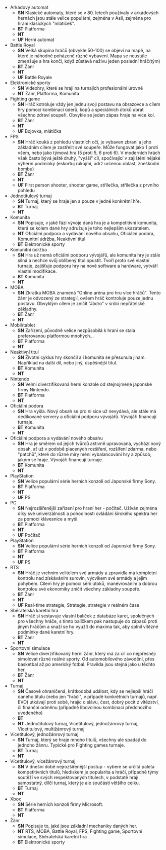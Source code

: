 * Arkádový automat
  * **SN** Klasické automaty, které se v 80. letech používaly v arkádových hernách jsou stále velice populární, zejména v Asii, zejména pro hraní klasických "mlátiček". 
  * **BT** Platforma
  * **NT** 
  * **UF** Herní automat
* Battle Royal
  * **SN** Velká skupina hráčů (obvykle 50-100) se objeví na mapě, na které je náhodně poházené různé vybavení. Mapa se neustále zmenšuje a hra končí, když zůstává naživu jeden poslední hráč(tým)
  * **BT** Žánr
  * **NT** 
  * **UF** Battle Royale
* Elektronické sporty
  * **SN** Videohry, které se hrají na turnajích profesionální úrovně
  * **NT** Žánr, Platforma, Komunita
* Fighting game
  * **SN** Hráč kotroluje vždy jen jednu svoji postavu na obrazovce a cílem hry pomocí kombinací úderů, kopů a speciálních útoků ubrat všechno zdraví soupeři. Obvykle se jeden zápas hraje na více kol. 
  * **BT** Žánr
  * **NT** 
  * **UF** Bojovka, mlátička
* FPS
  * **SN** Hráč kouká z pohledu vlastních očí, je vybaven zbraní a jeho základním cílem je zastřelit své soupeře. Může fungovat jako 1 proti všem, nebo jako týmová hra (5 proti 5, 6 proti 6). V moderních hrách však často bývá ještě druhý, "vyšší" cíl, spočívající v zajištění nějaké výherní podmínky (eskortuj rukojmí, udrž určenou oblast, zneškodni bombu)
  * **BT** Žánr
  * **NT** 
  * **UF** First person shooter, shooter game, střílečka, střílečka z prvního pohledu 
* Jednotitulový turnaj 
  * **SN** Turnaj, který se hraje jen a pouze v jedné konkrétní hře. 
  * **BT** Turnaj
  * **NT** 
* Komunita 
  * **SN** Popisuje, v jaké fázi vývoje daná hra je a kompetitivní komunita, která se kolem dané hry sdružuje je toho nejlepším ukazatelem. 
  * **NT** Oficiální podpora a vydávání nového obsahu, Oficiální podora, Komunitní údržba, Neaktivní titul
  * **BT** Elektronické sporty
* Komunitní údržba
  * **SN** Hra už nemá oficiální podporu vývojářů, ale komunita hry je stále silná a nechce svůj oblíbený titul opustit. Tvoří proto své vlastní turnaje, zajišťuje podporu hry na nové software a hardware, vytváří vlastní modifikace. 
  * **BT** Komunita
  * **NT** 
* MOBA
  * **SN** Zkratka MOBA znamená "Online aréna pro hru více hráčů". Tento žánr je odvozený ze strategií, ovšem hráč kontroluje pouze jednu postavu. Obvyklým cílem je zničit "Jádro" v srdci nepřátelské základny.
  * **BT** Žánr
  * **NT** 
* Mobil/tablet
  * **SN** Zařízení, původně velice nezpůsobilá k hraní se stala preferovanou platformou mnohých...
  * **BT** Platforma
  * **NT** 
* Neaktivní titul
   * **SN** Životní cyklus hry skončil a i komunita se přesunula jinam. Například na další díl, nebo jiný, úspěšnější titul. 
  * **BT** Komunita
  * **NT** 
* Nintendo
  * **SN** Velmi diverzifikovaná herní konzole od stejnojmené japonské firmy Nintendo. 
  * **BT** Platforma
  * **NT** 
* Oficiální podora
  * **SN** Hra vyšla. Nový obsah se pro ni sice už nevydává, ale stále má dedikované servery a oficiální podporu vývojářů. Vývojáři financují turnaje. 
  * **BT** Komunita
  * **NT** 
* Oficiální podpora a vydávání nového obsahu
  * **SN** Hra je směrem od jejích tvůrců aktivně upravovaná, vychází nový obsah, ať už v podobě placených rozšíření, rozšíření zdarma, nebo "patchů", které do různé míry mění vybalancování hry a způsob, jakým se hraje. Vývojáři financují turnaje.
  * **BT** Komunita
  * **NT** 
* PlayStation
  * **SN** Velice populární série herních konzolí od Japonské firmy Sony. 
  * **BT** Platforma
  * **NT** 
  * **UF** PS
* PC
  * **SN** Nejrozšířenější zařízení pro hraní her - počítač. Užíván zejména díky své univerzálnosti a pohodlnosti ovládání širokého spektra her za pomoci klávesnice a myši. 
  * **BT** Platforma
  * **NT** 
  * **UF** Počítač
* PlayStation
  * **SN** Velice populární série herních konzolí od Japonské firmy Sony. 
  * **BT** Platforma
  * **NT** 
  * **UF** PS
* RTS
  * **SN** Hráč je vrchním velitelem své armády a zpravidla má kompletní kontrolu nad získáváním surovin, výcvikem své armády a jejím pohybem. Cílem hry je pomocí sérií útoků, manévrováním a dobrou kontrolou své ekonomiky zničit všechny základny soupeře.  
  * **BT** Žánr
  * **NT** 
  * **UF** Real-time strategie, Strategie, strategie v reálném čase
* Sběratelská karetní hra
  * **SN** Hráč si sestavuje vlastní balíček z databáze karet, společných pro všechny hráče, s tímto balíčkem pak nastupuje do zápasů proti jiným hráčům a snaží se ho využít do maxima tak, aby splnil vítězné podmínky dané karetní hry.  
  * **BT** Žánr
  * **NT** 
* Sportovní simulace
  * **SN** Velice diverzifikovaný herní žánr, který má za cíl co nejpřesněji simolovat různé reálné sporty. Od automobilového závodění, přes basketbal až po americký fotbal. Pravilda jsou stejná jako u těchto her. 
  * **BT** Žánr
  * **NT** 
* Turnaj 
  * **SN** Časově ohraničená, krátkodobá událost, kdy se nejlepší hráči daného titulu (nebo jen "hráči", v případě konkrétních turnajů, např. EVO) utkávají proti sobě, hrajíc o slávu, čest, dobrý pocit z vítězství, či finanční odměnu (případně libovolnou kombinaci předchozího uvedeného)
  * **BT** 
  * **NT** Jednotitulový turnaj, Vícetitulový, jednožánrový turnaj, Vícetitulový, multižánrový turnaj
* Vícetitulový, jednožánrový turnaj 
  * **SN** Turnaj, který se hraje mnoho titulů, všechny ale spadají do jednoho žánru. Typické pro Fighting games turnaje. 
  * **BT** Turnaj
  * **NT** 
* Vícetitulový, vícežánrový turnaj
  * **SN**  V dnešní době nejrozšířenější postup - vybere se určitá paleta kompetitivních titulů, hlediskem je popularita a hráči, případně týmy soutěží ve svých respektovaných titulech, v podstatě hrají samostatný, dílčí turnaj, který je ale součástí většího celku. 
  * **BT** Turnaj
  * **NT** 
* Xbox
  * **SN** Série herních konzolí firmy Microsoft. 
  * **BT** Platforma
  * **NT** 
* Žánr
  * **SN** Popisuje to, jaké jsou základní mechaniky daných her. 
  * **NT** RTS, MOBA, Battle Royal, FPS, Fighting game, Sportovní simulace, Sběratelská karetní hra
  * **BT** Elektronické sporty